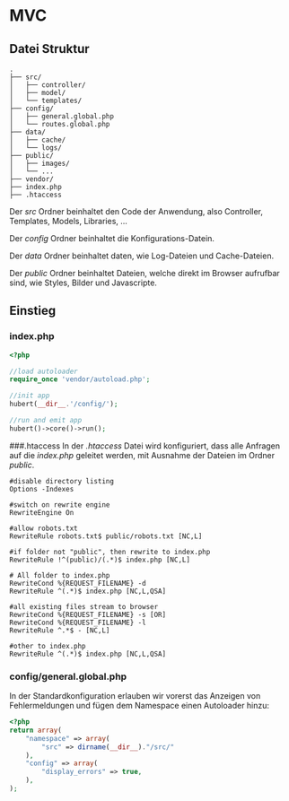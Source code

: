 # MVC

## Datei Struktur

```rouge
.
├── src/
│   ├── controller/
│   ├── model/
│   └── templates/
├── config/
│   ├── general.global.php
│   └── routes.global.php
├── data/
│   ├── cache/
│   └── logs/
├── public/
│   ├── images/
│   └── ...
├── vendor/
├── index.php
├── .htaccess
```

Der _src_ Ordner beinhaltet den Code der Anwendung, also Controller, Templates, Models, Libraries, ...

Der _config_ Ordner beinhaltet die Konfigurations-Datein.

Der _data_ Ordner beinhaltet daten, wie Log-Dateien und Cache-Dateien.

Der _public_ Ordner beinhaltet Dateien, welche direkt im Browser aufrufbar sind, wie Styles, Bilder und Javascripte.

## Einstieg

### index.php
```php
<?php

//load autoloader
require_once 'vendor/autoload.php';

//init app
hubert(__dir__.'/config/');

//run and emit app
hubert()->core()->run();
```

###.htaccess
In der _.htaccess_ Datei wird konfiguriert, dass alle Anfragen auf die _index.php_ geleitet werden, mit Ausnahme der Dateien im Ordner _public_.

```rouge
#disable directory listing
Options -Indexes 

#switch on rewrite engine
RewriteEngine On

#allow robots.txt
RewriteRule robots.txt$ public/robots.txt [NC,L]

#if folder not "public", then rewrite to index.php
RewriteRule !^(public)/(.*)$ index.php [NC,L]

# All folder to index.php
RewriteCond %{REQUEST_FILENAME} -d
RewriteRule ^(.*)$ index.php [NC,L,QSA]

#all existing files stream to browser
RewriteCond %{REQUEST_FILENAME} -s [OR]
RewriteCond %{REQUEST_FILENAME} -l
RewriteRule ^.*$ - [NC,L]

#other to index.php
RewriteRule ^(.*)$ index.php [NC,L,QSA]
```

### config/general.global.php

In der Standardkonfiguration erlauben wir vorerst das Anzeigen von Fehlermeldungen und fügen dem Namespace einen Autoloader hinzu:

```php
<?php
return array( 
    "namespace" => array(
        "src" => dirname(__dir__)."/src/"
    ),
    "config" => array(
        "display_errors" => true,
    ),
);
```
